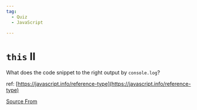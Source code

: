 ```yaml
---
tag:
  - Quiz
  - JavaScript

---
```

  
# `this` II

What does the code snippet to the right output by `console.log`?

ref: [https://javascript.info/reference-type](https://javascript.info/reference-type)


[Source From](https://bigfrontend.dev/quiz/this-II)

  
